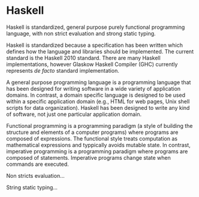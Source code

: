 # Haskell

Haskell is standardized, general purpose purely functional programming
language, with non strict evaluation and strong static typing.

Haskell is standardized because a specification has been written which defines
how the language and libraries should be implemented. The current standard is
the Haskell 2010 standard. There are many Haskell implementations, however
Glaskow Haskell Compiler (GHC) currently represents *de facto* standard
implementation.

A general purpose programming language is a programming language that has been
designed for writing software in a wide variety of application domains. In
contrast, a domain specific language is designed to be used within a specific
application domain (e.g., HTML for web pages, Unix shell scripts for data
organization). Haskell has been designed to write any kind of software, not
just one particular application domain.

Functional programming is a programming paradigm (a style of building the
structure and elements of a computer programs) where programs are composed of
expressions. The functional style treats computation as mathematical
expressions and typpically avoids mutable state. In contrast, imperative
programming is a programming paradigm where programs are composed of
statements. Imperative programs change state when commands are executed.

Non stricts evaluation...

String static typing...

